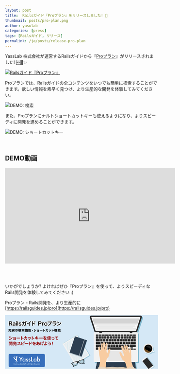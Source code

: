 ```yaml
---
layout: post
title:  Railsガイド『Proプラン』をリリースしました! 🚀
thumbnail: posts/pro-plan.png
author: yasulab
categories: [press]
tags: [Railsガイド, リリース]
permalink: /ja/posts/release-pro-plan
---
```


YassLab 株式会社が運営するRailsガイドから『[Proプラン](https://railsguides.jp/pro)』がリリースされました! 🆕🚀✨

[![Railsガイド『Proプラン』](https://i.gyazo.com/886b2230ce1aac00d1b87e082d6d8e6b.png)](https://railsguides.jp/pro)

Proプランでは、Railsガイドの全コンテンツをいつでも簡単に検索することができます。欲しい情報を素早く見つけ、より生産的な開発を体験してみてください。

![DEMO: 検索](https://i.gyazo.com/3d119820fc3362d58a75286c7607b220.gif)

また、Proプランにナルトショートカットキーも使えるようになり、よりスピーディに開発を進めることができます。

![DEMO: ショートカットキー](https://i.gyazo.com/16d07952195d79a4aecdab2bb7d44178.png)

<br>

## DEMO動画

<div class="video" style="margin-bottom: 30px;">
  <iframe width="560" height="315" src="https://www.youtube.com/embed/PMfsoibCvfU?rel=0&autoplay=0&showinfo=0&controls=1&fs=1&modestbranding=0" frameborder="0" allow="accelerometer; autoplay; encrypted-media; gyroscope; picture-in-picture" allowfullscreen></iframe>
</div>

<br>

いかがでしょうか? よければぜひ『Proプラン』を使って、よりスピーディなRails開発を体験してみてください ;)

Proプラン - Rails開発を、より生産的に   
[https://railsguides.jp/pro](https://railsguides.jp/pro)

[![Railsガイド『Proプラン』](/img/posts/pro-plan.png)](https://railsguides.jp/pro)

